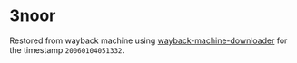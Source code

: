 # 3noor

Restored from wayback machine using [wayback-machine-downloader](https://github.com/lcorbasson/wayback-machine-downloader) for the timestamp `20060104051332`.
